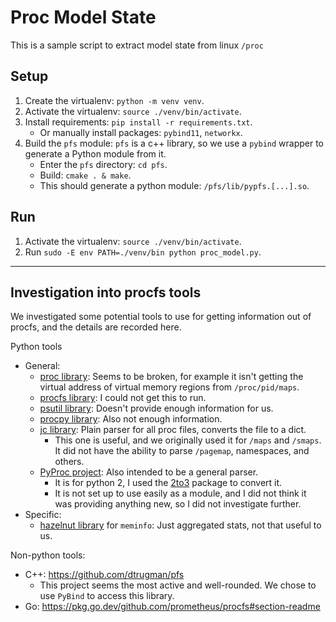 # Proc Model State

This is a sample script to extract model state from linux `/proc`

## Setup
1. Create the virtualenv: `python -m venv venv`.
2. Activate the virtualenv: `source ./venv/bin/activate`.
3. Install requirements: `pip install -r requirements.txt`.
    - Or manually install packages: `pybind11`, `networkx`.
4. Build the `pfs` module: `pfs` is a c++ library, so we use a `pybind` wrapper to generate a Python module from it.
    - Enter the `pfs` directory: `cd pfs`.
    - Build: `cmake . & make`.
    - This should generate a python module: `/pfs/lib/pypfs.[...].so`.

## Run
1. Activate the virtualenv: `source ./venv/bin/activate`.
2. Run `sudo -E env PATH=./venv/bin python proc_model.py`.

---

## Investigation into procfs tools
We investigated some potential tools to use for getting information out of procfs, and the details are recorded here.
    
Python tools
- General: 
    - [proc library](https://pypi.org/project/proc/): Seems to be broken, for example it isn't getting the virtual address of virtual memory regions from `/proc/pid/maps`.
    - [procfs library](https://pypi.org/project/procfs/): I could not get this to run.
    - [psutil library](https://pypi.org/project/psutil/): Doesn't provide enough information for us.
    - [procpy library](https://code.google.com/archive/p/procpy/): Also not enough information.
    - [jc library](https://kellyjonbrazil.github.io/jc/docs/parsers/proc.html): Plain parser for all proc files, converts the file to a dict.
        - This one is useful, and we originally used it for `/maps` and `/smaps`. It did not have the ability to parse `/pagemap`, namespaces, and others.
    - [PyProc project](https://github.com/cnamejj/PyProc): Also intended to be a general parser.
        - It is for python 2, I used the [2to3](https://docs.python.org/3/library/2to3.html) package to convert it.
        - It is not set up to use easily as a module, and I did not think it was providing anything new, so I did not investigate further.
- Specific: 
    - [hazelnut library](https://github.com/barnumbirr/hazelnut) for `meminfo`: Just aggregated stats, not that useful to us.
     
Non-python tools:
- C++: https://github.com/dtrugman/pfs
    - This project seems the most active and well-rounded. We chose to use `PyBind` to access this library.
- Go: https://pkg.go.dev/github.com/prometheus/procfs#section-readme